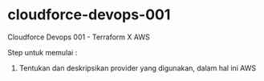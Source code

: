 # cloudforce-devops-001
Cloudforce Devops 001 - Terraform X AWS

Step untuk memulai :
1. Tentukan dan deskripsikan provider yang digunakan, dalam hal ini AWS

